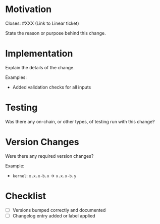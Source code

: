 # Motivation

Closes: #XXX (Link to Linear ticket)

State the reason or purpose behind this change.

# Implementation

Explain the details of the change.

Examples:

- Added validation checks for all inputs

# Testing

Was there any on-chain, or other types, of testing run with this change?

# Version Changes

Were there any required version changes?

Example:

- `kernel`: `x.x.x-b.x` -> `x.x.x-b.y`

# Checklist

- [ ] Versions bumped correctly and documented
- [ ] Changelog entry added or label applied
